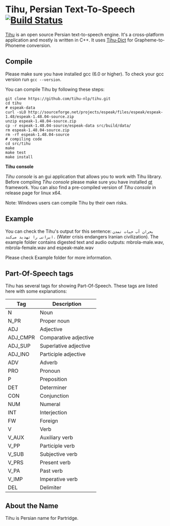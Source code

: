 # Tihu, Persian Text-To-Speech  [![Build Status](https://travis-ci.org/tihu-nlp/tihu.svg?branch=master)](https://travis-ci.org/tihu-nlp/tihu)


[Tihu](https://github.com/tihu-nlp/tihu) is an open source Persian text-to-speech engine. It's a cross-platform application and mostly is written in C++. It uses [Tihu-Dict](https://github.com/tihu-nlp/tihudict) for Grapheme-to-Phoneme conversion.


## Compile
Please make sure you have installed gcc (6.0 or higher). To check your gcc version run `gcc --version`.

You can compile Tihu by following these steps:
```
git clone https://github.com/tihu-nlp/tihu.git
cd tihu
# espeak-data
curl -sLO http://sourceforge.net/projects/espeak/files/espeak/espeak-1.48/espeak-1.48.04-source.zip
unzip espeak-1.48.04-source.zip
cp -r espeak-1.48.04-source/espeak-data src/build/data/
rm espeak-1.48.04-source.zip
rm -rf espeak-1.48.04-source
# compiling code
cd src/tihu
make
make test
make install
```
**Tihu console**

*Tihu console* is an gui application that allows you to work with Tihu library. Before compiling *Tihu console* please make sure you have installed [qt](https://www.qt.io) framework. You can also find a pre-compiled version of *Tihu console* in release page for linux x64.


Note: Windows users can compile Tihu by their own risks.

## Example
You can check the Tihu's output for this sentence: `بحران آب حیات تمدن ایرانی را تهدید می‌کند.` (Water crisis endangers Iranian civilization).
The example folder contains digested text and audio outputs: mbrola-male.wav, mbrola-female.wav and espeak-male.wav

Please check Example folder for more information.

## Part-Of-Speech tags
Tihu has several tags for showing Part-Of-Speech. These tags are listed here with some explanations:

| Tag            | Description            |
|----------------|------------------------|
| N              | Noun                   |
| N_PR           | Proper noun            |
| ADJ            | Adjective              |
| ADJ_CMPR       | Comparative adjective  |
| ADJ_SUP        | Superlative adjective  |
| ADJ_INO        | Participle adjective   |
| ADV            | Adverb                 |
| PRO            | Pronoun                |
| P              | Preposition            |
| DET            | Determiner             |
| CON            | Conjunction            |
| NUM            | Numeral                |
| INT            | Interjection           |
| FW             | Foreign                |
| V              | Verb                   |
| V_AUX          | Auxiliary verb         |
| V_PP           | Participle verb        |
| V_SUB          | Subjective verb        |
| V_PRS          | Present verb           |
| V_PA           | Past verb              |
| V_IMP          | Imperative verb        |
| DEL            | Delimiter              |


## About the Name

Tihu is Persian name for Partridge.

